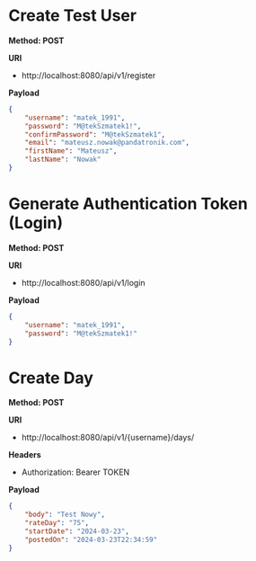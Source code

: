 # Create Test User

**Method: POST**

**URI**

- http://localhost:8080/api/v1/register

**Payload**

```json
{
    "username": "matek_1991",
    "password": "M@tekSzmatek1!",
    "confirmPassword": "M@tekSzmatek1",
    "email": "mateusz.nowak@pandatronik.com",
    "firstName": "Mateusz",
    "lastName": "Nowak"
}
```

# Generate Authentication Token (Login)

**Method: POST**

**URI**

- http://localhost:8080/api/v1/login

**Payload**

```json
{
    "username": "matek_1991", 
    "password": "M@tekSzmatek1!"
}
```

# Create Day

**Method: POST**

**URI**

- http://localhost:8080/api/v1/{username}/days/

**Headers**

- Authorization: Bearer TOKEN

**Payload**

```json
{
    "body": "Test Nowy",
    "rateDay": "75",
    "startDate": "2024-03-23",
    "postedOn": "2024-03-23T22:34:59"
}
```

